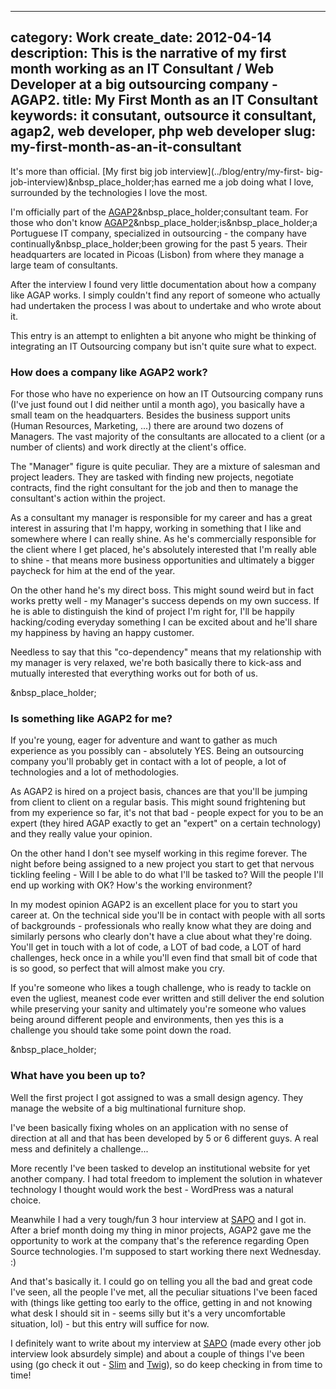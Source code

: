 ----
category: Work
create_date: 2012-04-14
description: This is the narrative of my first month working as an IT Consultant / Web Developer at a big outsourcing company - AGAP2.
title: My First Month as an IT Consultant
keywords: it consutant, outsource it consultant, agap2, web developer, php web developer
slug: my-first-month-as-an-it-consultant
----

It's more than official. [My first big job interview](../blog/entry/my-first-
big-job-interview)&nbsp_place_holder;has earned me a job doing what I love,
surrounded by the technologies I love the most.

I'm officially part of the
[AGAP2](http://www.agap2.com/)&nbsp_place_holder;consultant team. For those
who don't know
[AGAP2](http://www.agap2.com/)&nbsp_place_holder;is&nbsp_place_holder;a
Portuguese IT company, specialized in outsourcing - the company have
continually&nbsp_place_holder;been growing for the past 5 years. Their
headquarters are located in Picoas (Lisbon) from where they manage a large
team of consultants.

After the interview I found very little documentation about how a company like
AGAP works. I simply couldn't find any report of someone who actually had
undertaken the process I was about to undertake and who wrote about it.

This entry is an attempt to enlighten a bit anyone who might be thinking of
integrating an IT Outsourcing company but isn't quite sure what to expect.

### How does a company like AGAP2 work?

For those who have no experience on how an IT Outsourcing company runs (I've
just found out I did neither until a month ago), you basically have a small
team on the headquarters. Besides the business support units (Human Resources,
Marketing, ...) there are around two dozens of Managers. The vast majority of
the consultants are allocated to a client (or a number of clients) and work
directly at the client's office.

The "Manager" figure is quite peculiar. They are a mixture of salesman and
project leaders. They are tasked with finding new projects, negotiate
contracts, find the right consultant for the job and then to manage the
consultant's action within the project.

As a consultant my manager is responsible for my career and has a great
interest in assuring that I'm happy, working in something that I like and
somewhere where I can really shine. As he's commercially responsible for the
client where I get placed, he's absolutely interested that I'm really able to
shine - that means more business opportunities and ultimately a bigger
paycheck for him at the end of the year.

On the other hand he's my direct boss. This might sound weird but in fact
works pretty well - my Manager's success depends on my own success. If he is
able to distinguish the kind of project I'm right for, I'll be happily
hacking/coding everyday something I can be excited about and he'll share my
happiness by having an happy customer.

Needless to say that this "co-dependency" means that my relationship with my
manager is very relaxed, we're both basically there to kick-ass and mutually
interested that everything works out for both of us.

&nbsp_place_holder;

### Is something like AGAP2 for me?

If you're young, eager for adventure and want to gather as much experience as
you possibly can - absolutely YES. Being an outsourcing company you'll
probably get in contact with a lot of people, a lot of technologies and a lot
of methodologies.

As AGAP2 is hired on a project basis, chances are that you'll be jumping from
client to client on a regular basis. This might sound frightening but from my
experience so far, it's not that bad - people expect for you to be an expert
(they hired AGAP exactly to get an "expert" on a certain technology) and they
really value your opinion.

On the other hand I don't see myself working in this regime forever. The night
before being assigned to a new project you start to get that nervous tickling
feeling - Will I be able to do what I'll be tasked to? Will the people I'll
end up working with OK? How's the working environment?

In my modest opinion AGAP2 is an excellent place for you to start you career
at. On the technical side you'll be in contact with people with all sorts of
backgrounds - professionals who really know what they are doing and similarly
persons who clearly don't have a clue about what they're doing. You'll get in
touch with a lot of code, a LOT of bad code, a LOT of hard challenges, heck
once in a while you'll even find that small bit of code that is so good, so
perfect that will almost make you cry.

If you're someone who likes a tough challenge, who is ready to tackle on even
the ugliest, meanest code ever written and still deliver the end solution
while preserving your sanity and ultimately you're someone who values being
around different people and environments, then yes this is a challenge you
should take some point down the road.

&nbsp_place_holder;

### What have you been up to?

Well the first project I got assigned to was a small design agency. They
manage the website of a big multinational furniture shop.

I've been basically fixing wholes on an application with no sense of direction
at all and that has been developed by 5 or 6 different guys. A real mess and
definitely a challenge...

More recently I've been tasked to develop an institutional website for yet
another company. I had total freedom to implement the solution in whatever
technology I thought would work the best - WordPress was a natural choice.

Meanwhile I had a very tough/fun 3 hour interview at
[SAPO](http://www.sapo.pt/) and I got in. After a brief month doing my thing
in minor projects, AGAP2 gave me the opportunity to work at the company that's
the reference regarding Open Source technologies. I'm supposed to start
working there next Wednesday. :)

And that's basically it. I could go on telling you all the bad and great code
I've seen, all the people I've met, all the peculiar situations I've been
faced with (things like getting too early to the office, getting in and not
knowing what desk I should sit in - seems silly but it's a very uncomfortable
situation, lol) - but this entry will suffice for now.

I definitely want to write about my interview at [SAPO](http://www.sapo.pt/)
(made every other job interview look absurdely simple) and about a couple of
things I've been using (go check it out -
[Slim](http://www.slimframework.com/) and
[Twig](http://twig.sensiolabs.org/)), so do keep checking in from time to
time!

